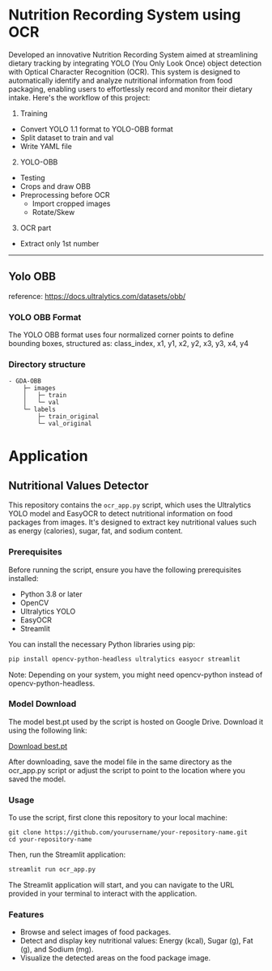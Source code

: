 # Nutrition Recording System using OCR
Developed an innovative Nutrition Recording System aimed at streamlining dietary tracking by integrating YOLO (You Only Look Once) object detection with Optical Character Recognition (OCR). This system is designed to automatically identify and analyze nutritional information from food packaging, enabling users to effortlessly record and monitor their dietary intake. Here's the workflow of this project:

1. Training
- Convert YOLO 1.1 format to YOLO-OBB format
- Split dataset to train and val
- Write YAML file

2. YOLO-OBB
- Testing
- Crops and draw OBB
- Preprocessing before OCR
  - Import cropped images
  - Rotate/Skew

3.  OCR part
- Extract only 1st number

--------

## Yolo OBB
reference: https://docs.ultralytics.com/datasets/obb/


### YOLO OBB Format
The YOLO OBB format uses four normalized corner points to define bounding boxes, structured as:
class_index, x1, y1, x2, y2, x3, y3, x4, y4


### Directory structure
```
- GDA-OBB
    ├─ images
    │   ├─ train
    │   └─ val
    └─ labels
        ├─ train_original
        └─ val_original

```
# Application

## Nutritional Values Detector

This repository contains the `ocr_app.py` script, which uses the Ultralytics YOLO model and EasyOCR to detect nutritional information on food packages from images. It's designed to extract key nutritional values such as energy (calories), sugar, fat, and sodium content.

### Prerequisites

Before running the script, ensure you have the following prerequisites installed:

- Python 3.8 or later
- OpenCV
- Ultralytics YOLO
- EasyOCR
- Streamlit

You can install the necessary Python libraries using pip:

```sh
pip install opencv-python-headless ultralytics easyocr streamlit
```

Note: Depending on your system, you might need opencv-python instead of opencv-python-headless.


### Model Download
The model best.pt used by the script is hosted on Google Drive. Download it using the following link:

[Download best.pt](https://drive.google.com/file/d/19kEKnJX-y_HOth28yiWn-xp1QTjajOJQ/view?usp=sharing)

After downloading, save the model file in the same directory as the ocr_app.py script or adjust the script to point to the location where you saved the model.

### Usage
To use the script, first clone this repository to your local machine:

```
git clone https://github.com/yourusername/your-repository-name.git
cd your-repository-name
```

Then, run the Streamlit application:
```sh
streamlit run ocr_app.py
```
The Streamlit application will start, and you can navigate to the URL provided in your terminal to interact with the application.

### Features
- Browse and select images of food packages.
- Detect and display key nutritional values: Energy (kcal), Sugar (g), Fat (g), and Sodium (mg).
- Visualize the detected areas on the food package image.

